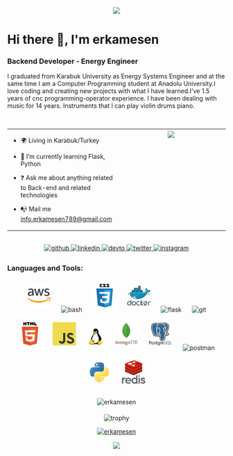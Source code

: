 <p align="center"> <img src="https://user-images.githubusercontent.com/120065120/212209674-07b3685e-1127-4f42-9871-3a423d343fa2.svg" /> </p>
<h1 align="left">Hi there 👋, I'm erkamesen</h1>
<h3 align="left">Backend Developer - Energy Engineer</h3>

I graduated from Karabuk University as Energy Systems Engineer and at the same time I am a Computer Programming student at Anadolu University.I love coding and creating new projects with what I have learned.I've 1.5 years of cnc programming-operator experience.
I have been dealing with music for 14 years. Instruments that I can play violin drums piano.

  
<br/>  


<table><tr><td valign="top" width="50%">
 

- 🌍 Living in Karabuk/Turkey  
  

- 🌱 I’m currently learning Flask, Python 
  

- ❓ Ask me about anything related to Back-end and related technologies  
  

- 📭 Mail me [info.erkamesen789@gmail.com](mailto:info.erkamesen789@gmail.com)  
  


</td><td valign="top" width="50%">

<div align="center">
<img src="https://rishavanand.github.io/static/images/greetings.gif" align="center" style="width: 100%" />
</div>  


</td></tr></table>  



</br>

<div align="center">
<a href="https://github.com/erkamesen" target="_blank">
<img src=https://img.shields.io/badge/github-%2324292e.svg?&style=for-the-badge&logo=github&logoColor=white alt=github style="margin-bottom: 5px;" />
</a>
<a href="https://linkedin.com/in/erkamesen" target="_blank">
<img src=https://img.shields.io/badge/linkedin-%231E77B5.svg?&style=for-the-badge&logo=linkedin&logoColor=white alt=linkedin style="margin-bottom: 5px;" />
</a>
<a href="https://dev.to/erkamesen" target="_blank">
<img src=https://img.shields.io/badge/dev.to-%2308090A.svg?&style=for-the-badge&logo=dev.to&logoColor=white alt=devto style="margin-bottom: 5px;" />
</a>
 <a href="https://twitter.com/erkam_esen" target="_blank">
<img src=https://img.shields.io/badge/twitter-%2300acee.svg?&style=for-the-badge&logo=twitter&logoColor=white alt=twitter style="margin-bottom: 5px;" />
</a>
<a href="https://instagram.com/erkamesenn" target="_blank">
<img src=https://img.shields.io/badge/-instagram-red?&style=for-the-badge&logo=instagram&logoColor=white alt=instagram style="margin-bottom: 5px;" />
</a>  


<div align='center'>
<h3 align="left">Languages and Tools:</h3>
<img style="margin: 10px" src="https://raw.githubusercontent.com/devicons/devicon/master/icons/amazonwebservices/amazonwebservices-original-wordmark.svg" alt="aws" width="55" height="55"/>
<img style="margin: 10px" src="https://www.vectorlogo.zone/logos/gnu_bash/gnu_bash-icon.svg" alt="bash" width="55" height="55"/> 
<img style="margin: 10px" src="https://raw.githubusercontent.com/devicons/devicon/master/icons/css3/css3-original-wordmark.svg" alt="css3" width="55" height="55"/>
<img style="margin: 10px" src="https://raw.githubusercontent.com/devicons/devicon/master/icons/docker/docker-original-wordmark.svg" alt="docker" width="55" height="55"/> 
<img style="margin: 10px" src="https://www.vectorlogo.zone/logos/pocoo_flask/pocoo_flask-icon.svg" alt="flask" width="55" height="55"/>
<img style="margin: 10px" src="https://www.vectorlogo.zone/logos/git-scm/git-scm-icon.svg" alt="git" width="55" height="55"/>
<img style="margin: 10px" src="https://raw.githubusercontent.com/devicons/devicon/master/icons/html5/html5-original-wordmark.svg" alt="html5" width="55" height="55"/>
<img style="margin: 10px" src="https://raw.githubusercontent.com/devicons/devicon/master/icons/javascript/javascript-original.svg" alt="javascript" width="55" height="55"/>
<img style="margin: 10px" src="https://raw.githubusercontent.com/devicons/devicon/master/icons/linux/linux-original.svg" alt="linux" width="40" height="40"/>
<img style="margin: 10px" src="https://raw.githubusercontent.com/devicons/devicon/master/icons/mongodb/mongodb-original-wordmark.svg" alt="mongodb" width="55" height="55"/>
<img style="margin: 10px" src="https://raw.githubusercontent.com/devicons/devicon/master/icons/postgresql/postgresql-original-wordmark.svg" alt="postgresql" width="55" height="55"/>
<img style="margin: 10px" src="https://www.vectorlogo.zone/logos/getpostman/getpostman-icon.svg" alt="postman" width="55" height="55"/>
<img style="margin: 10px" src="https://raw.githubusercontent.com/devicons/devicon/master/icons/python/python-original.svg" alt="python" width="55" height="55"/>
<img style="margin: 10px" src="https://raw.githubusercontent.com/devicons/devicon/master/icons/redis/redis-original-wordmark.svg" alt="redis" width="55" height="55"/>
</div>

<p align="center" style='margin:20px'> <img src="https://komarev.com/ghpvc/?username=erkamesen&label=Profile%20views&color=0e75b6&style=flat" alt="erkamesen" width='200'/> </p>

<p align="center"> <img width='100' src="https://user-images.githubusercontent.com/120065120/212206843-cf86b9c1-9557-4f3e-a49b-f54ba1703e05.png" alt="trophy" /> </p>

<p align="center"> <a href="https://github.com/ryo-ma/github-profile-trophy"><img src="https://github-profile-trophy.vercel.app/?username=erkamesen&theme=onedark" alt="erkamesen" /></a> </p>

<p><img align="center" src="https://github-readme-streak-stats.herokuapp.com/?user=erkamesen&" /></p>

